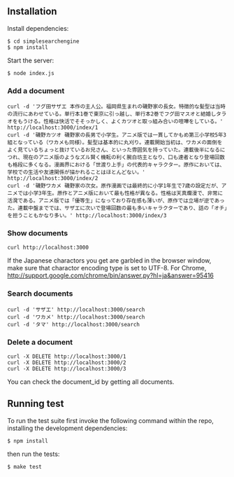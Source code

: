 ## Installation

Install dependencies:

    $ cd simplesearchengine
    $ npm install

Start the server:

    $ node index.js

### Add a document

    curl -d 'フグ田サザエ 本作の主人公。福岡県生まれの磯野家の長女。特徴的な髪型は当時の流行にあわせている。単行本1巻で東京に引っ越し、単行本2巻でフグ田マスオと結婚しタラオをもうける。性格は快活でそそっかしく、よくカツオと取っ組み合いの喧嘩をしている。' http://localhost:3000/index/1
    curl -d '磯野カツオ 磯野家の長男で小学生。アニメ版では一貫してかもめ第三小学校5年3組となっている（ワカメも同様）。髪型は基本的に丸刈り。連載開始当初は、ワカメの面倒をよく見ているちょっと抜けているお兄さん、といった雰囲気を持っていた。連載後半になるにつれ、現在のアニメ版のようなズル賢く機転の利く腕白坊主となり、口も達者となり登場回数も格段に多くなる。漫画界における「世渡り上手」の代表的キャラクター。原作においては、学校での生活や友達関係が描かれることはほとんどない。' http://localhost:3000/index/2
    curl -d '磯野ワカメ 磯野家の次女。原作漫画では最終的に小学1年生で7歳の設定だが、アニメでは小学3年生。原作とアニメ版において最も性格が異なる。性格は天真爛漫で、非常に活溌である。アニメ版では「優等生」になっており存在感も薄いが、原作では立場が逆であった。連載中盤まででは、サザエに次いで登場回数の最も多いキャラクターであり、話の「オチ」を担うこともかなり多い。' http://localhost:3000/index/3

### Show documents

    curl http://localhost:3000

If the Japanese charactors you get are garbled in the browser window, make sure that charactor encoding type is set to UTF-8. For Chrome, http://support.google.com/chrome/bin/answer.py?hl=ja&answer=95416

### Search documents

    curl -d 'サザエ' http://localhost:3000/search
    curl -d 'ワカメ' http://localhost:3000/search
    curl -d 'タマ' http://localhost:3000/search

### Delete a document

    curl -X DELETE http://localhost:3000/1
    curl -X DELETE http://localhost:3000/2
    curl -X DELETE http://localhost:3000/3

You can check the document_id by getting all documents.

## Running test

To run the test suite first invoke the following command within the repo, installing the development dependencies:

    $ npm install

then run the tests:

    $ make test